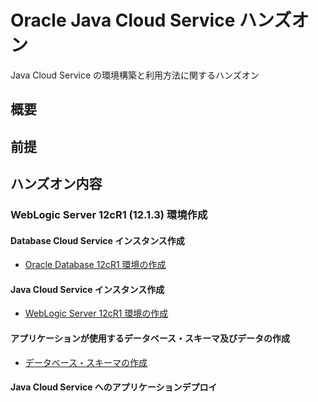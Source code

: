 # Oracle Java Cloud Service ハンズオン
Java Cloud Service の環境構築と利用方法に関するハンズオン

## 概要

## 前提

## ハンズオン内容

### WebLogic Server 12cR1 (12.1.3) 環境作成

#### Database Cloud Service インスタンス作成

- [Oracle Database 12cR1 環境の作成](documents/create-dbcs-12cr1/README.md)

#### Java Cloud Service インスタンス作成

- [WebLogic Server 12cR1 環境の作成](documents/create-jcs-12cr1/README.md)

#### アプリケーションが使用するデータベース・スキーマ及びデータの作成

- [データベース・スキーマの作成](documents/create-db-schema/README.md)

#### Java Cloud Service へのアプリケーションデプロイ
